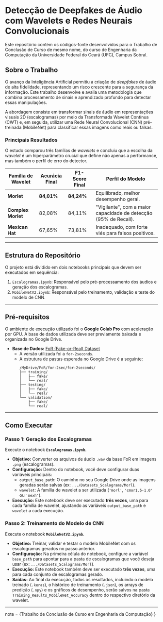 # Detecção de Deepfakes de Áudio com Wavelets e Redes Neurais Convolucionais

Este repositório contém os códigos-fonte desenvolvidos para o Trabalho de Conclusão de Curso de mesmo nome, do curso de Engenharia da Computação da Universidade Federal do Ceará (UFC), Campus Sobral.

## Sobre o Trabalho

O avanço da Inteligência Artificial permitiu a criação de *deepfakes* de áudio de alta fidelidade, representando um risco crescente para a segurança da informação. Este trabalho desenvolve e avalia uma metodologia que combina processamento de sinais e aprendizado profundo para detectar essas manipulações.

A abordagem consiste em transformar sinais de áudio em representações visuais 2D (escalogramas) por meio da Transformada Wavelet Contínua (CWT) e, em seguida, utilizar uma Rede Neural Convolucional (CNN) pré-treinada (MobileNet) para classificar essas imagens como reais ou falsas.

### Principais Resultados

O estudo comparou três famílias de *wavelets* e concluiu que a escolha da *wavelet* é um hiperparâmetro crucial que define não apenas a performance, mas também o perfil de erro do detector.

| Família de Wavelet | Acurácia Final | F1-Score Final | Perfil do Modelo                                      |
| ------------------ | -------------- | -------------- | ----------------------------------------------------- |
| **Morlet** | **84,01%** | **84,24%** | Equilibrado, melhor desempenho geral.                 |
| **Complex Morlet** | 82,08%         | 84,11%         | "Vigilante", com a maior capacidade de detecção (95% de Recall). |
| **Mexican Hat** | 67,65%         | 73,81%         | Inadequado, com forte viés para falsos positivos.     |

---

## Estrutura do Repositório

O projeto está dividido em dois notebooks principais que devem ser executados em sequência:

1.  `Escalogramas.ipynb`: Responsável pelo pré-processamento dos áudios e geração dos escalogramas.
2.  `MobileNetV2.ipynb`: Responsável pelo treinamento, validação e teste do modelo de CNN.

---

## Pré-requisitos

O ambiente de execução utilizado foi o **Google Colab Pro** com aceleração por GPU. A base de dados utilizada deve ser previamente baixada e organizada no Google Drive.

* **Base de Dados:** [FoR (Fake-or-Real) Dataset](https://bil.eecs.yorku.ca/datasets/)
    * A versão utilizada foi a `for-2seconds`.
    * A estrutura de pastas esperada no Google Drive é a seguinte:
        ```
        /MyDrive/FoR/for-2sec/for-2seconds/
        ├── training/
        │   ├── fake/
        │   └── real/
        ├── testing/
        │   ├── fake/
        │   └── real/
        └── validation/
            ├── fake/
            └── real/
        ```

---

## Como Executar

### Passo 1: Geração dos Escalogramas

Execute o notebook **`Escalogramas.ipynb`**.

* **Objetivo:** Converter os arquivos de áudio `.wav` da base FoR em imagens `.png` (escalogramas).
* **Configuração:** Dentro do notebook, você deve configurar duas variáveis principais:
    * `output_base_path`: O caminho no seu Google Drive onde as imagens geradas serão salvas (ex: `.../Datasets_Scalograms/Morl`).
    * `wavelet`: A família de wavelet a ser utilizada (`'morl'`, `'cmor1.5-1.0'` ou `'mexh'`).
* **Execução:** Este notebook deve ser executado **três vezes**, uma para cada família de wavelet, ajustando as variáveis `output_base_path` e `wavelet` a cada execução.

### Passo 2: Treinamento do Modelo de CNN

Execute o notebook **`MobileNetV2.ipynb`**.

* **Objetivo:** Treinar, validar e testar o modelo MobileNet com os escalogramas gerados no passo anterior.
* **Configuração:** Na primeira célula do notebook, configure a variável `base_path` para apontar para a pasta de escalogramas que você deseja usar (ex: `.../Datasets_Scalograms/Morl`).
* **Execução:** Este notebook também deve ser executado **três vezes**, uma para cada conjunto de escalogramas gerado.
* **Saídas:** Ao final da execução, todos os resultados, incluindo o modelo treinado (`.keras`), o histórico de treinamento (`.json`), os arrays de predição (`.npy`) e os gráficos de desempenho, serão salvos na pasta `Training_Results_MobileNet_Accuracy` dentro do respectivo diretório da wavelet.

---
  note         = {Trabalho de Conclusão de Curso em Engenharia da Computação}
}
```
